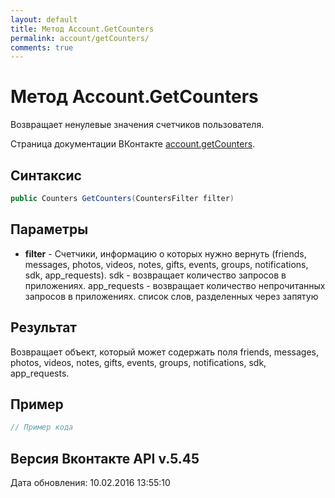 ```yaml
---
layout: default
title: Метод Account.GetCounters
permalink: account/getCounters/
comments: true
---
```

# Метод Account.GetCounters
Возвращает ненулевые значения счетчиков пользователя.

Страница документации ВКонтакте [account.getCounters](https://vk.com/dev/account.getCounters).
## Синтаксис
``` csharp
public Counters GetCounters(CountersFilter filter)
```

## Параметры
+ **filter** - Счетчики, информацию о которых нужно вернуть (friends, messages, photos, videos, notes, gifts, events, groups, notifications, sdk, app_requests). 
sdk - возвращает количество запросов в приложениях. 
app_requests - возвращает количество непрочитанных запросов в приложениях. список слов, разделенных через запятую

## Результат
Возвращает объект, который может содержать поля friends, messages, photos, videos, notes, gifts, events, groups, notifications, sdk, app_requests.

## Пример
``` csharp
// Пример кода
```

## Версия Вконтакте API v.5.45
Дата обновления: 10.02.2016 13:55:10
